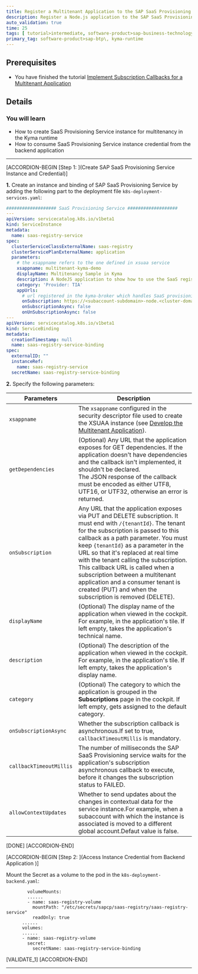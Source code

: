 ```yaml
---
title: Register a Multitenant Application to the SAP SaaS Provisioning Service
description: Register a Node.js application to the SAP SaaS Provisioning Service (saas-registry) in the Kyma runtime to make it available for subscription to SaaS consumer tenants.
auto_validation: true
time: 25
tags: [ tutorial>intermediate, software-product>sap-business-technology-platform]
primary_tag: software-product>sap-btp\, kyma-runtime
---
```


## Prerequisites
- You have finished the tutorial [Implement Subscription Callbacks for a Multitenant Application](implement-subscription-callback-multitenant)

## Details
### You will learn
- How to create SaaS Provisioning Service instance for multitenancy in the Kyma runtime
- How to consume SaaS Provisioning Service instance credential from the backend application


---

[ACCORDION-BEGIN [Step 1: ](Create SAP SaaS Provisioning Service Instance and Credential)]

**1.** Create an instance and binding of SAP SaaS Provisioning Service by adding the following part to the deployment file `k8s-deployment-services.yaml`:

```YAML
################### SaaS Provisioning Service ###################
---
apiVersion: servicecatalog.k8s.io/v1beta1
kind: ServiceInstance
metadata:
  name: saas-registry-service
spec:
  clusterServiceClassExternalName: saas-registry
  clusterServicePlanExternalName: application
  parameters:
    # the xsappname refers to the one defined in xsuaa service
    xsappname: multitenant-kyma-demo
    displayName: Multitenancy Sample in Kyma
    description: A NodeJS application to show how to use the SaaS registry to build a multi-tenant application on BTP Kyma Runtime'
    category: 'Provider: TIA'
    appUrls:
      # url registered in the kyma-broker which handles SaaS provisioning (subscription/deletion of saas instances)
      onSubscription: https://<subaccount-subdomain>-node.<cluster-domain>/callback/v1.0/tenants/{tenantId}
      onSubscriptionAsync: false
      onUnSubscriptionAsync: false
---
apiVersion: servicecatalog.k8s.io/v1beta1
kind: ServiceBinding
metadata:
  creationTimestamp: null
  name: saas-registry-service-binding
spec:
  externalID: ""
  instanceRef:
    name: saas-registry-service
  secretName: saas-registry-service-binding
```

**2.** Specify the following parameters:

| Parameters            | Description                                                  |
| --------------------- | ------------------------------------------------------------ |
| `xsappname`             | The `xsappname` configured in the security descriptor file used to create the XSUAA instance (see [Develop the Multitenant Application](https://help.sap.com/products/BTP/65de2977205c403bbc107264b8eccf4b/ff540477f5404e3da2a8ce23dcee602a.html??locale=en-US&version=Cloud)). |
| `getDependencies`       | (Optional) Any URL that the application exposes for GET dependencies. If the application doesn't have dependencies and the callback isn't implemented, it shouldn't be declared.</br> The JSON response of the callback must be encoded as either UTF8, UTF16, or UTF32, otherwise an error is returned. |
| `onSubscription`        | Any URL that the application exposes via PUT and DELETE subscription. It must end with `/{tenantId}`. The tenant for the subscription is passed to this callback as a path parameter. You must keep `{tenantId}` as a parameter in the URL so that it's replaced at real time with the tenant calling the subscription. This callback URL is called when a subscription between a multitenant application and a consumer tenant is created (PUT) and when the subscription is removed (DELETE). |
| `displayName`           | (Optional) The display name of the application when viewed in the cockpit. For example, in the application's tile. If left empty, takes the application's technical name. |
| `description`           | (Optional) The description of the application when viewed in the cockpit. For example, in the application's tile. If left empty, takes the application's display name. |
| `category`              | (Optional) The category to which the application is grouped in the **Subscriptions** page in the cockpit. If left empty, gets assigned to the default category. |
| `onSubscriptionAsync`   | Whether the subscription callback is asynchronous.If set to true, `callbackTimeoutMillis` is mandatory. |
| `callbackTimeoutMillis` | The number of milliseconds the SAP SaaS Provisioning service waits for the application's subscription asynchronous callback to execute, before it changes the subscription status to FAILED. |
| `allowContextUpdates`   | Whether to send updates about the changes in contextual data for the service instance.For example, when a subaccount with which the instance is associated is moved to a different global account.Defaut value is false. |





[DONE]
[ACCORDION-END]

[ACCORDION-BEGIN [Step 2: ](Access Instance Credential from Backend Application )]

Mount the Secret as a volume to the pod in the `k8s-deployment-backend.yaml`:

```YAML[3-5,9-11]
        volumeMounts:
        ......
        - name: saas-registry-volume
          mountPath: "/etc/secrets/sapcp/saas-registry/saas-registry-service"
          readOnly: true
      ......
      volumes:
      ......
      - name: saas-registry-volume
        secret:
          secretName: saas-registry-service-binding
```

[VALIDATE_1]
[ACCORDION-END]


---
